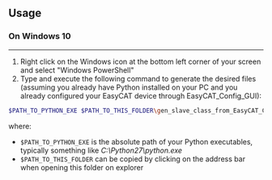 ## Usage

### On Windows 10
-------------
1. Right click on the Windows icon at the bottom left corner of your screen and select "Windows PowerShell"
2. Type and execute the following command to generate the desired files (assuming you already have Python installed on your PC and you already configured your EasyCAT device through EasyCAT_Config_GUI):
```bash
$PATH_TO_PYTHON_EXE $PATH_TO_THIS_FOLDER\gen_slave_class_from_EasyCAT_Config.py -i $PATH_TO_YOUR_XML_CONFIGURATION_FILE
```
where:
- `$PATH_TO_PYTHON_EXE` is the absolute path of your Python executables, typically something like _C:\Python27\python.exe_
- `$PATH_TO_THIS_FOLDER` can be copied by clicking on the address bar when opening this folder on explorer
